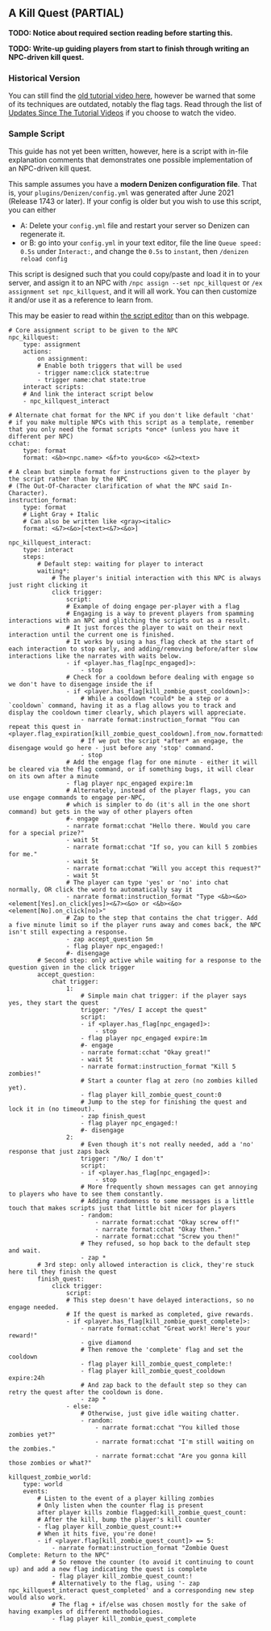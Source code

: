 A Kill Quest (PARTIAL)
------------

**TODO: Notice about required section reading before starting this.**

**TODO: Write-up guiding players from start to finish through writing an NPC-driven kill quest.**

### Historical Version

You can still find the [old tutorial video here](https://one.denizenscript.com/denizen/vids/Putting%20It%20Together:%20A%20Kill%20Quest), however be warned that some of its techniques are outdated, notably the flag tags. Read through the list of [Updates Since The Tutorial Videos](/guides/troubleshooting/updates-since-videos) if you choose to watch the video.

### Sample Script

This guide has not yet been written, however, here is a script with in-file explanation comments that demonstrates one possible implementation of an NPC-driven kill quest.

This sample assumes you have a **modern Denizen configuration file**. That is, your `plugins/Denizen/config.yml` was generated after June 2021 (Release 1743 or later). If your config is older but you wish to use this script, you can either
- A: Delete your `config.yml` file and restart your server so Denizen can regenerate it.
- or B: go into your `config.yml` in your text editor, file the line `Queue speed: 0.5s` under `Interact:`, and change the `0.5s` to `instant`, then `/denizen reload config`

This script is designed such that you could copy/paste and load it in to your server, and assign it to an NPC with `/npc assign --set npc_killquest` or `/ex assignment set npc_killquest`, and it will all work. You can then customize it and/or use it as a reference to learn from.

This may be easier to read within [the script editor](/guides/first-steps/script-editor) than on this webpage.

```dscript_green
# Core assignment script to be given to the NPC
npc_killquest:
    type: assignment
    actions:
        on assignment:
        # Enable both triggers that will be used
        - trigger name:click state:true
        - trigger name:chat state:true
    interact scripts:
    # And link the interact script below
    - npc_killquest_interact

# Alternate chat format for the NPC if you don't like default 'chat'
# if you make multiple NPCs with this script as a template, remember that you only need the format scripts *once* (unless you have it different per NPC)
cchat:
    type: format
    format: <&b><npc.name> <&f>to you<&co> <&2><text>

# A clean but simple format for instructions given to the player by the script rather than by the NPC
# (The Out-Of-Character clarification of what the NPC said In-Character).
instruction_format:
    type: format
    # Light Gray + Italic
    # Can also be written like <gray><italic>
    format: <&7><&o>[<text><&7><&o>]

npc_killquest_interact:
    type: interact
    steps:
        # Default step: waiting for player to interact
        waiting*:
            # The player's initial interaction with this NPC is always just right clicking it
            click trigger:
                script:
                # Example of doing engage per-player with a flag
                # Engaging is a way to prevent players from spamming interactions with an NPC and glitching the scripts out as a result.
                # It just forces the player to wait on their next interaction until the current one is finished.
                # It works by using a has_flag check at the start of each interaction to stop early, and adding/removing before/after slow interactions like the narrates with waits below.
                - if <player.has_flag[npc_engaged]>:
                    - stop
                # Check for a cooldown before dealing with engage so we don't have to disengage inside the if
                - if <player.has_flag[kill_zombie_quest_cooldown]>:
                    # While a cooldown *could* be a step or a `cooldown` command, having it as a flag allows you to track and display the cooldown timer clearly, which players will appreciate.
                    - narrate format:instruction_format "You can repeat this quest in <player.flag_expiration[kill_zombie_quest_cooldown].from_now.formatted>."
                    # If we put the script *after* an engage, the disengage would go here - just before any 'stop' command.
                    - stop
                # Add the engage flag for one minute - either it will be cleared via the flag command, or if something bugs, it will clear on its own after a minute
                - flag player npc_engaged expire:1m
                # Alternately, instead of the player flags, you can use engage commands to engage per-NPC,
                # which is simpler to do (it's all in the one short command) but gets in the way of other players often
                #- engage
                - narrate format:cchat "Hello there. Would you care for a special prize?"
                - wait 5t
                - narrate format:cchat "If so, you can kill 5 zombies for me."
                - wait 5t
                - narrate format:cchat "Will you accept this request?"
                - wait 5t
                # The player can type 'yes' or 'no' into chat normally, OR click the word to automatically say it
                - narrate format:instruction_format "Type <&b><&o><element[Yes].on_click[yes]><&7><&o> or <&b><&o><element[No].on_click[no]>"
                # Zap to the step that contains the chat trigger. Add a five minute limit so if the player runs away and comes back, the NPC isn't still expecting a response.
                - zap accept_question 5m
                - flag player npc_engaged:!
                #- disengage
        # Second step: only active while waiting for a response to the question given in the click trigger
        accept_question:
            chat trigger:
                1:
                    # Simple main chat trigger: if the player says yes, they start the quest
                    trigger: "/Yes/ I accept the quest"
                    script:
                    - if <player.has_flag[npc_engaged]>:
                        - stop
                    - flag player npc_engaged expire:1m
                    #- engage
                    - narrate format:cchat "Okay great!"
                    - wait 5t
                    - narrate format:instruction_format "Kill 5 zombies!"
                    # Start a counter flag at zero (no zombies killed yet).
                    - flag player kill_zombie_quest_count:0
                    # Jump to the step for finishing the quest and lock it in (no timeout).
                    - zap finish_quest
                    - flag player npc_engaged:!
                    #- disengage
                2:
                    # Even though it's not really needed, add a 'no' response that just zaps back
                    trigger: "/No/ I don't"
                    script:
                    - if <player.has_flag[npc_engaged]>:
                        - stop
                    # More frequently shown messages can get annoying to players who have to see them constantly.
                    # Adding randomness to some messages is a little touch that makes scripts just that little bit nicer for players
                    - random:
                        - narrate format:cchat "Okay screw off!"
                        - narrate format:cchat "Okay then."
                        - narrate format:cchat "Screw you then!"
                    # They refused, so hop back to the default step and wait.
                    - zap *
        # 3rd step: only allowed interaction is click, they're stuck here til they finish the quest
        finish_quest:
            click trigger:
                script:
                # This step doesn't have delayed interactions, so no engage needed.
                # If the quest is marked as completed, give rewards.
                - if <player.has_flag[kill_zombie_quest_complete]>:
                    - narrate format:cchat "Great work! Here's your reward!"
                    - give diamond
                    # Then remove the 'complete' flag and set the cooldown
                    - flag player kill_zombie_quest_complete:!
                    - flag player kill_zombie_quest_cooldown expire:24h
                    # And zap back to the default step so they can retry the quest after the cooldown is done.
                    - zap *
                - else:
                    # Otherwise, just give idle waiting chatter.
                    - random:
                        - narrate format:cchat "You killed those zombies yet?"
                        - narrate format:cchat "I'm still waiting on the zombies."
                        - narrate format:cchat "Are you gonna kill those zombies or what?"

killquest_zombie_world:
    type: world
    events:
        # Listen to the event of a player killing zombies
        # Only listen when the counter flag is present
        after player kills zombie flagged:kill_zombie_quest_count:
        # After the kill, bump the player's kill counter
        - flag player kill_zombie_quest_count:++
        # When it hits five, you're done!
        - if <player.flag[kill_zombie_quest_count]> == 5:
            - narrate format:instruction_format "Zombie Quest Complete: Return to the NPC"
            # So remove the counter (to avoid it continuing to count up) and add a new flag indicating the quest is complete
            - flag player kill_zombie_quest_count:!
            # Alternatively to the flag, using '- zap npc_killquest_interact quest_completed' and a corresponding new step would also work.
            # The flag + if/else was chosen mostly for the sake of having examples of different methodologies.
            - flag player kill_zombie_quest_complete
```
